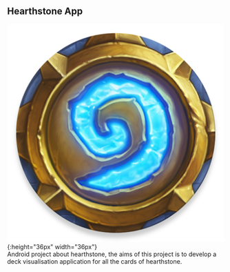 Hearthstone App
---
![logo app](/hearthstone_app/app/src/main/ic_hs-web.png "logo app"){:height="36px" width="36px"}  
Android project about hearthstone, the aims of this project is to develop a deck visualisation application for all the cards of hearthstone.
